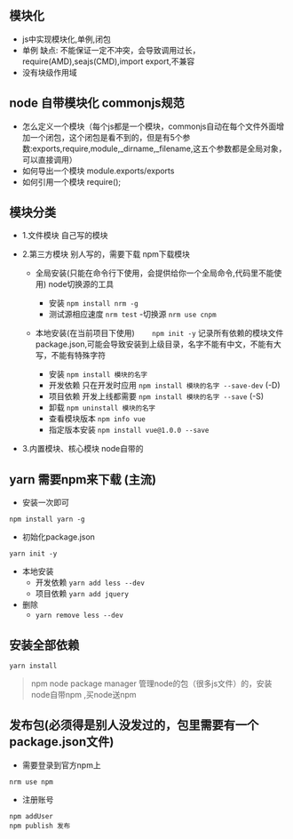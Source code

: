 ## 模块化
- js中实现模块化,单例,闭包
- 单例 缺点: 不能保证一定不冲突，会导致调用过长，require(AMD),seajs(CMD),import export,不兼容
- 没有块级作用域

## node 自带模块化 commonjs规范
- 怎么定义一个模块（每个js都是一个模块，commonjs自动在每个文件外面增加一个闭包，这个闭包是看不到的，但是有5个参数:exports,require,module,_dirname,_filename,这五个参数都是全局对象，可以直接调用）
- 如何导出一个模块 module.exports/exports
- 如何引用一个模块 require();

## 模块分类
- 1.文件模块  自己写的模块
- 2.第三方模块 别人写的，需要下载 npm下载模块

    - 全局安装(只能在命令行下使用，会提供给你一个全局命令,代码里不能使用) node切换源的工具
        - 安装 ```npm install nrm -g```
        - 测试源相应速度 ```nrm test```
        -切换源  ```nrm use cnpm```

    - 本地安装(在当前项目下使用)
        ```npm init -y``` 记录所有依赖的模块文件package.json,可能会导致安装到上级目录，名字不能有中文，不能有大写，不能有特殊字符
        - 安装 ```npm install 模块的名字```
        - 开发依赖 只在开发时应用 ```npm install 模块的名字 --save-dev``` (-D)
        - 项目依赖 开发上线都需要 ```npm install 模块的名字 --save``` (-S)
        - 卸载 ```npm uninstall 模块的名字```
        - 查看模块版本 ```npm info vue```
        - 指定版本安装 ```npm install vue@1.0.0 --save```

- 3.内置模块、核心模块 node自带的

## yarn 需要npm来下载 (主流)
- 安装一次即可
```
npm install yarn -g
```
- 初始化package.json
```
yarn init -y
```
- 本地安装
    - 开发依赖 ```yarn add less --dev```
    - 项目依赖 ```yarn add jquery```
- 删除
    - ```yarn remove less --dev```

## 安装全部依赖
```
yarn install
```

> npm node package manager 管理node的包（很多js文件）的，安装node自带npm  ,买node送npm


## 发布包(必须得是别人没发过的，包里需要有一个package.json文件)
- 需要登录到官方npm上
```
nrm use npm
```
- 注册账号
```
npm addUser
npm publish 发布
```

